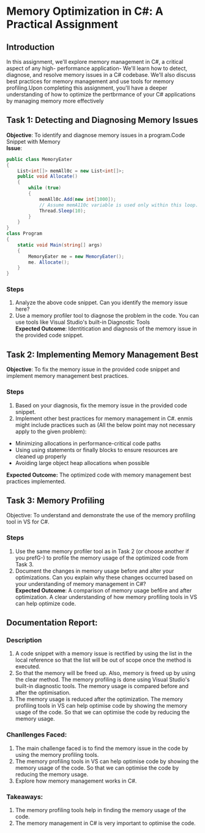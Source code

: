 # Memory Optimization in C#: A Practical Assignment

## Introduction

In this assignment, we'll explore memory management in C#, a critical aspect of any high-
performance application- We'll learn how to detect, diagnose, and resolve memory issues in a C#
codebase. We'll also discuss best practices for memory management and use tools for memory
profiling.Upon completing this assignment, you'll have a deeper understanding of how to optimize
the pertbrmance of your C# applications by managing memory more effectively<br>

## Task 1: Detecting and Diagnosing Memory Issues

**Objective**: To identify and diagnose memory issues in a program.Code Snippet with Memory <br>
**Issue**: <br>

``` csharp
public class MemoryEater
{
    List<int[]> memAll0c = new List<int[]>;
    public void Allocate()
    {
        while (true)
        {
            memAll0c.Add(new int[1000]);
            // Assume memA110c variable is used only within this loop.
            Thread.Sleep(10);
        }
    }
}
class Program
{
    static void Main(string[] args)
    {
        MemoryEater me = new MemoryEater();
        me. Allocate();
    }
}
```

### Steps

1. Analyze the above code snippet. Can you identify the memory issue here?
2. Use a memory profiler tool to diagnose the problem in the code. You can use tools like
Visual Studio's built-in Diagnostic Tools <br>
**Expected Outcome**: Identitication and diagnosis of the memory issue in the provided code snippet.

## Task 2: Implementing Memory Management Best

**Objective**: To fix the memory issue in the provided code snippet and implement memory management best practices.

### Steps

1. Based on your diagnosis, fix the memory issue in the provided code snippet.
2. Implement other best practices for memory management in C#. enmis might include practices such as (All the below point may not necessary apply to the given problem):

- Minimizing allocations in performance-critical code paths
- Using using statements or finally blocks to ensure resources are cleaned up properly
- Avoiding large object heap allocations when possible

**Expected Outcome:** The optimized code with memory management best practices implemented.

## Task 3: Memory Profiling

Objective: To understand and demonstrate the use of the memory profiling tool in VS for C#.

### Steps

1. Use the same memory profiler tool as in Task 2 (or choose another if you prefG-) to profile the memory usage of the optimized code from Task 3.
2. Document the changes in memory usage before and alter your optimizations. Can you explain why these changes occurred based on your understanding of memory management in C#?<br>
**Expected Outcome**: A comparison of memory usage bef6re and after optimization. A clear understanding of how memory profiling tools in VS can help optimize code.

## Documentation Report:

### Description

1. A code snippet with a memory issue is rectified by using the list in the local reference so that the list will be out of scope once the method is executed.
2. So that the memory will be freed up. Also, memory is freed up by using the clear method. The memory profiling is done using Visual Studio's built-in diagnostic tools. The memory usage is compared before and after the optimisation.
3. The memory usage is reduced after the optimization. The memory profiling tools in VS can help optimise code by showing the memory usage of the code. So that we can optimise the code by reducing the memory usage.

### Chanllenges Faced:

1. The main challenge faced is to find the memory issue in the code by using the memory profiling tools.
2. The memory profiling tools in VS can help optimise code by showing the memory usage of the code. So that we can optimise the code by reducing the memory usage.
3. Explore how memory management works in C#.

### Takeaways:
1. The memory profiling tools help in finding the memory usage of the code.
2. The memory management in C# is very important to optimise the code.




